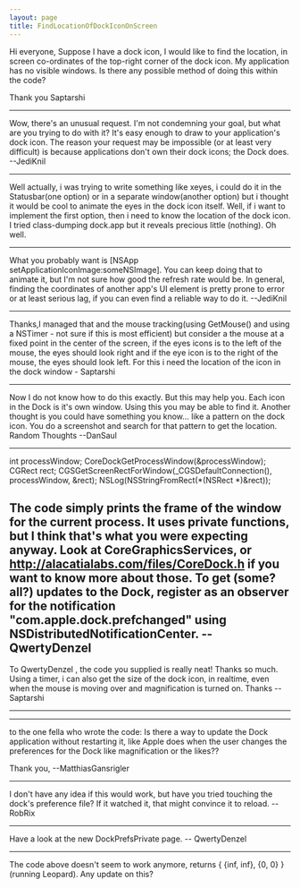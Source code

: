 ```yaml
---
layout: page
title: FindLocationOfDockIconOnScreen
---
```




Hi everyone,
Suppose I have a dock icon, I would like to find the location, in screen co-ordinates of the top-right corner of the dock icon. My application has no visible windows.
Is there any possible method of doing this within the code?

Thank you
Saptarshi

----
Wow, there's an unusual request. I'm not condemning your goal, but what are you trying to do with it? It's easy enough to draw to your application's dock icon. The reason your request may be impossible (or at least very difficult) is because applications don't own their dock icons; the Dock does. --JediKnil

----
Well actually, i was trying to write something like xeyes, i could do it in the Statusbar(one option) or in a separate window(another option) but i thought it would be cool to animate the eyes in the dock icon itself. Well, if i want to implement the first option, then i need to know the location of the dock icon. I tried class-dumping dock.app but it reveals precious little (nothing).
Oh well.

----
What you probably want is     [NSApp setApplicationIconImage:someNSImage]. You can keep doing that to animate it, but I'm not sure how good the refresh rate would be. In general, finding the coordinates of another app's UI element is pretty prone to error or at least serious lag, if you can even find a reliable way to do it. --JediKnil

----
Thanks,I managed that and the mouse tracking(using GetMouse() and using a NSTimer - not sure if this is most efficient) but consider a the mouse at a fixed point in the center of the screen, if the eyes icons is to the left of the mouse, the eyes should look right and if the eye icon is to the right of the mouse, the eyes should look left. For this i need the location of the icon in the dock window - Saptarshi

----
Now I do not know how to do this exactly. But this may help you. Each icon in the Dock is it's own window. Using this you may be able to find it. Another thought is you could have something you know... like a pattern on the dock icon. You do a screenshot and search for that pattern to get the location. Random Thoughts --DanSaul

----
    
int processWindow;
CoreDockGetProcessWindow(&processWindow);
CGRect rect;
CGSGetScreenRectForWindow(_CGSDefaultConnection(), processWindow, &rect);
NSLog(NSStringFromRect(*(NSRect *)&rect));

The code simply prints the frame of the window for the current process. It uses private functions, but I think that's what you were expecting anyway. Look at CoreGraphicsServices, or http://alacatialabs.com/files/CoreDock.h if you want to know more about those.
To get (some? all?) updates to the Dock, register as an observer for the notification "com.apple.dock.prefchanged" using NSDistributedNotificationCenter. -- QwertyDenzel
----
To QwertyDenzel , the code you supplied is really neat! Thanks so much. Using a timer, i can also get the size of the dock icon, in realtime, even when the mouse is moving over and magnification is  turned on. Thanks -- Saptarshi

----

----
to the one fella who wrote the code:
Is there a way to update the Dock application without restarting it, like Apple does when the user changes the preferences for the Dock like magnification or the likes??

Thank you,
--MatthiasGansrigler

----

I don't have any idea if this would work, but have you tried touching the dock's preference file? If it watched it, that might convince it to reload. -- RobRix

----

Have a look at the new DockPrefsPrivate page. -- QwertyDenzel

----
The code above doesn't seem to work anymore, returns      { {inf, inf}, {0, 0} }  (running Leopard). Any update on this?

